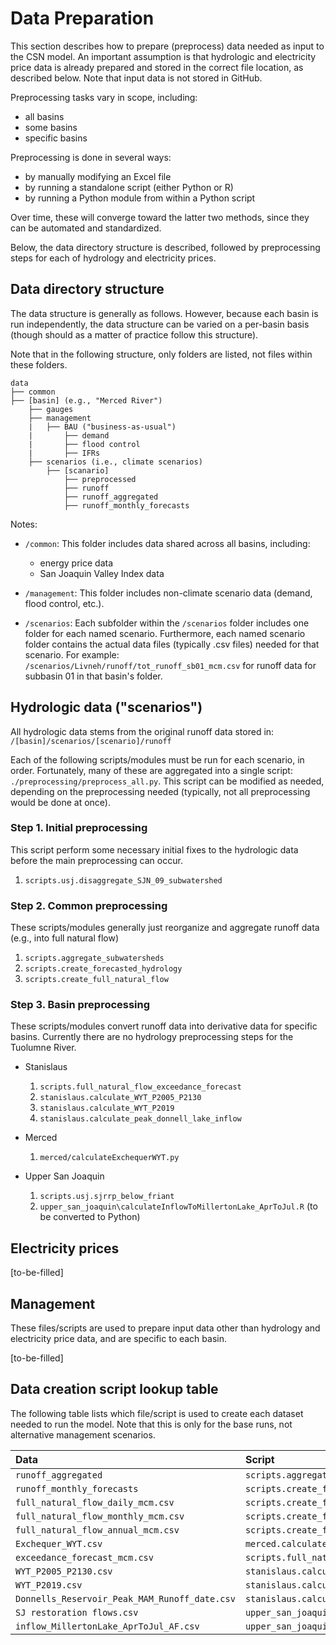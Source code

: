 # Data Preparation  
  
This section describes how to prepare (preprocess) data needed as input to the CSN model. An important assumption is that hydrologic and electricity price data is already prepared and stored in the correct file location, as described below. Note that input data is not stored in GitHub.

Preprocessing tasks vary in scope, including:

* all basins  
* some basins  
* specific basins

Preprocessing is done in several ways:

* by manually modifying an Excel file
* by running a standalone script (either Python or R)
* by running a Python module from within a Python script

Over time, these will converge toward the latter two methods, since they can be automated and standardized.

Below, the data directory structure is described, followed by preprocessing steps for each of hydrology and electricity prices.

## Data directory structure  

The data structure is generally as follows. However, because each basin is run independently, the data structure can be varied on a per-basin basis (though should as a matter of practice follow this structure).  

Note that in the following structure, only folders are listed, not files within these folders.  

```
data
├── common
├── [basin] (e.g., "Merced River")
    ├── gauges
    ├── management
    |   ├── BAU ("business-as-usual")
    |       ├── demand
    |       ├── flood control
    |       ├── IFRs
    ├── scenarios (i.e., climate scenarios)
        ├── [scanario]
            ├── preprocessed
            ├── runoff
            ├── runoff_aggregated
            ├── runoff_monthly_forecasts
 ```

Notes:

* `/common`: This folder includes data shared across all basins, including:

  * energy price data  
  * San Joaquin Valley Index data

* `/management`: This folder includes non-climate scenario data (demand, flood control, etc.).  

* `/scenarios`: Each subfolder within the `/scenarios` folder includes one folder for each named scenario. Furthermore, each named scenario folder contains the actual data files (typically .csv files) needed for that scenario. For example: `/scenarios/Livneh/runoff/tot_runoff_sb01_mcm.csv` for runoff data for subbasin 01 in that basin's folder.

## Hydrologic data ("scenarios")

All hydrologic data stems from the original runoff data stored in:  
`/[basin]/scenarios/[scenario]/runoff`

Each of the following scripts/modules must be run for each scenario, in order. Fortunately, many of these are aggregated into a single script: `./preprocessing/preprocess_all.py`. This script can be modified as needed, depending on the preprocessing needed (typically, not all preprocessing would be done at once).

### Step 1. Initial preprocessing

This script perform some necessary initial fixes to the hydrologic data before the main preprocessing can occur.

1. `scripts.usj.disaggregate_SJN_09_subwatershed`

### Step 2. Common preprocessing

These scripts/modules generally just reorganize and aggregate runoff data (e.g., into full natural flow)

1. `scripts.aggregate_subwatersheds`
1. `scripts.create_forecasted_hydrology`
1. `scripts.create_full_natural_flow`

### Step 3. Basin preprocessing

These scripts/modules convert runoff data into derivative data for specific basins. Currently there are no hydrology preprocessing steps for the Tuolumne River.

* Stanislaus

  1. `scripts.full_natural_flow_exceedance_forecast`
  1. `stanislaus.calculate_WYT_P2005_P2130`
  1. `stanislaus.calculate_WYT_P2019`
  1. `stanislaus.calculate_peak_donnell_lake_inflow`

* Merced

  1. `merced/calculateExchequerWYT.py`

* Upper San Joaquin

  1. `scripts.usj.sjrrp_below_friant`
  1. `upper_san_joaquin\calculateInflowToMillertonLake_AprToJul.R` (to be converted to Python)

## Electricity prices

[to-be-filled]

## Management

These files/scripts are used to prepare input data other than hydrology and electricity price data, and are specific to each basin.

[to-be-filled]

## Data creation script lookup table

The following table lists which file/script is used to create each dataset needed to run the model. Note that this is only for the base runs, not alternative management scenarios.

| Data                                       | Script                                                        |
| :----------------------------------------- | :------------------------------------------------------------ |
| `runoff_aggregated`                        | `scripts.aggregate_subwatersheds`                             |
| `runoff_monthly_forecasts`                 | `scripts.create_forecasted_hydrology`                         |
| `full_natural_flow_daily_mcm.csv`          | `scripts.create_full_natural_flow`                            |
| `full_natural_flow_monthly_mcm.csv`        | `scripts.create_full_natural_flow`                            |
| `full_natural_flow_annual_mcm.csv`         | `scripts.create_full_natural_flow`                            |
| `Exchequer_WYT.csv`                        | `merced.calculate_Exchequer_WYT.py`                             |
| `exceedance_forecast_mcm.csv`                     | `scripts.full_natural_flow_exceedance_forecast`               |
| `WYT_P2005_P2130.csv`                      | `stanislaus.calculate_WYT_P2005_P2130`                     |
| `WYT_P2019.csv`                            | `stanislaus.calculate_WYT_P2019`                           |
| `Donnells_Reservoir_Peak_MAM_Runoff_date.csv` | `stanislaus.calculate_peak_donnell_lake_inflow`                  |
| `SJ restoration flows.csv`                 | `upper_san_joaquin.sjrrp_below_friant`                              |
| `inflow_MillertonLake_AprToJul_AF.csv`     | `upper_san_joaquin/calculateInflowToMillertonLake_AprToJul.R` |
